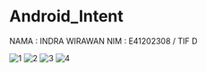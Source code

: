 # Android_Intent

NAMA :  INDRA WIRAWAN 
NIM : E41202308 / TIF D

![1](https://user-images.githubusercontent.com/80669493/137423022-06791bdc-290c-49e3-a835-2b57fefd8d46.png)
![2](https://user-images.githubusercontent.com/80669493/137423027-cde1585e-aba4-4254-ac64-d9c0f891ac56.png)
![3](https://user-images.githubusercontent.com/80669493/137423013-17689fc6-943b-4dcc-b81d-aa46438b87a0.png)
![4](https://user-images.githubusercontent.com/80669493/137423020-4bfbf950-38cf-4718-b876-c7ca47d8186c.png)
